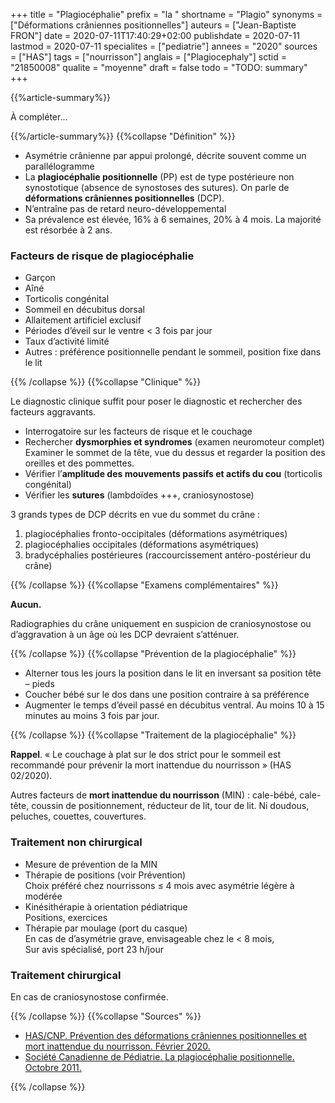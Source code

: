 +++
title = "Plagiocéphalie"
prefix = "la "
shortname = "Plagio"
synonyms = ["Déformations crâniennes positionnelles"]
auteurs = ["Jean-Baptiste FRON"]
date = 2020-07-11T17:40:29+02:00
publishdate = 2020-07-11
lastmod = 2020-07-11
specialites = ["pediatrie"]
annees = "2020"
sources = ["HAS"]
tags = ["nourrisson"]
anglais = ["Plagiocephaly"]
sctid = "21850008"
qualite = "moyenne"
draft = false
todo = "TODO: summary"
+++

{{%article-summary%}}

À compléter...

{{%/article-summary%}}
{{%collapse "Définition" %}}

- Asymétrie crânienne par appui prolongé, décrite souvent comme un parallélogramme
- La **plagiocéphalie positionnelle** (PP) est de type postérieure non synostotique (absence de synostoses des sutures). On parle de **déformations crâniennes positionnelles** (DCP).
- N’entraîne pas de retard neuro-développemental
- Sa prévalence est élevée, 16% à 6 semaines, 20% à 4 mois. La majorité est résorbée à 2 ans.

### Facteurs de risque de plagiocéphalie

- Garçon
- Aîné
- Torticolis congénital
- Sommeil en décubitus dorsal
- Allaitement artificiel exclusif
- Périodes d’éveil sur le ventre < 3 fois par jour
- Taux d’activité limité
- Autres : préférence positionnelle pendant le sommeil, position fixe dans le lit

{{% /collapse %}}
{{%collapse "Clinique" %}}

Le diagnostic clinique suffit pour poser le diagnostic et rechercher des facteurs aggravants.

- Interrogatoire sur les facteurs de risque et le couchage
- Rechercher **dysmorphies et syndromes** (examen neuromoteur complet)  
Examiner le sommet de la tête, vue du dessus et regarder la position des oreilles et des pommettes.
- Vérifier l’**amplitude des mouvements passifs et actifs du cou** (torticolis congénital)
- Vérifier les **sutures** (lambdoïdes +++, craniosynostose)

3 grands types de DCP décrits en vue du sommet du crâne :

1. plagiocéphalies fronto-occipitales (déformations asymétriques)
2. plagiocéphalies occipitales (déformations asymétriques)
3. bradycéphalies postérieures (raccourcissement antéro-postérieur du crâne)

{{% /collapse %}}
{{%collapse "Examens complémentaires" %}}

**Aucun.**

Radiographies du crâne uniquement en suspicion de craniosynostose ou d’aggravation à un âge où les DCP devraient s’atténuer.

{{% /collapse %}}
{{%collapse "Prévention de la plagiocéphalie" %}}

- Alterner tous les jours la position dans le lit en inversant sa position tête – pieds
- Coucher bébé sur le dos dans une position contraire à sa préférence
- Augmenter le temps d’éveil passé en décubitus ventral. Au moins 10 à 15 minutes au moins 3 fois par jour.

{{% /collapse %}}
{{%collapse "Traitement de la plagiocéphalie" %}}

**Rappel**. « Le couchage à plat sur le dos strict pour le sommeil est recommandé pour prévenir la mort inattendue du nourrisson » (HAS 02/2020).

Autres facteurs de **mort inattendue du nourrisson** (MIN) : cale-bébé, cale-tête, coussin de positionnement, réducteur de lit, tour de lit. Ni doudous, peluches, couettes, couvertures.

### Traitement non chirurgical

- Mesure de prévention de la MIN
- Thérapie de positions (voir Prévention)  
Choix préféré chez nourrissons ≤ 4 mois avec asymétrie légère à modérée
- Kinésithérapie à orientation pédiatrique  
Positions, exercices
- Thérapie par moulage (port du casque)  
En cas de d’asymétrie grave, envisageable chez le < 8 mois,  
Sur avis spécialisé, port 23 h/jour

### Traitement chirurgical

En cas de craniosynostose confirmée.

{{% /collapse %}}
{{%collapse "Sources" %}}

- [HAS/CNP. Prévention des déformations crâniennes positionnelles et mort inattendue du nourrisson. Février 2020.](https://www.has-sante.fr/jcms/p_3151574/fr/prevention-des-deformations-craniennes-positionnelles-dcp-et-mort-inattendue-du-nourrisson)
- [Société Canadienne de Pédiatrie. La plagiocéphalie positionnelle. Octobre 2011.](https://www.ncbi.nlm.nih.gov/pmc/articles/PMC3202395/)

{{% /collapse %}}
